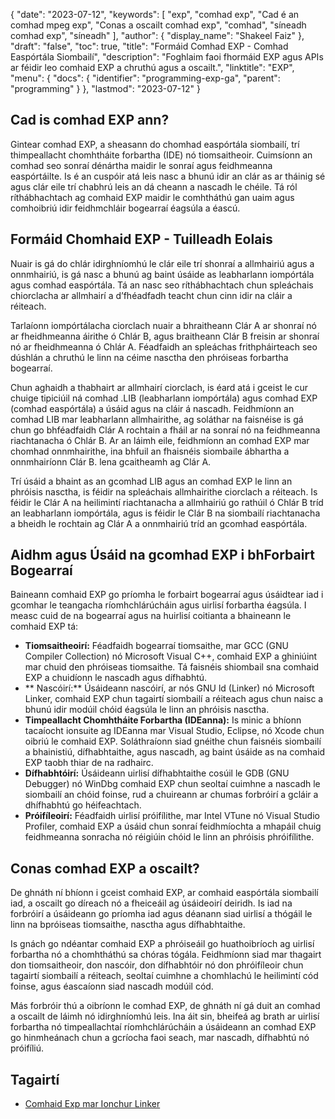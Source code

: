 {
  "date": "2023-07-12",
  "keywords": [
"exp",
"comhad exp",
"Cad é an comhad mpeg exp",
"Conas a oscailt comhad exp",
"comhad",
"síneadh comhad exp",
"síneadh"
],
  "author": {
    "display_name": "Shakeel Faiz"
},
  "draft": "false",
  "toc": true,
  "title": "Formáid Comhad EXP - Comhad Easpórtála Siombailí",
  "description": "Foghlaim faoi fhormáid EXP agus APIs ar féidir leo comhaid EXP a chruthú agus a oscailt.",
  "linktitle": "EXP",
  "menu": {
    "docs": {
      "identifier": "programming-exp-ga",
      "parent": "programming"
}
},
  "lastmod": "2023-07-12"
}

## Cad is comhad EXP ann?

Gintear comhad EXP, a sheasann do chomhad easpórtála siombailí, trí thimpeallacht chomhtháite forbartha (IDE) nó tiomsaitheoir. Cuimsíonn an comhad seo sonraí dénártha maidir le sonraí agus feidhmeanna easpórtáilte. Is é an cuspóir atá leis nasc a bhunú idir an clár as ar tháinig sé agus clár eile trí chabhrú leis an dá cheann a nascadh le chéile. Tá ról ríthábhachtach ag comhaid EXP maidir le comhtháthú gan uaim agus comhoibriú idir feidhmchláir bogearraí éagsúla a éascú.

## Formáid Chomhaid EXP - Tuilleadh Eolais

Nuair is gá do chlár idirghníomhú le clár eile trí shonraí a allmhairiú agus a onnmhairiú, is gá nasc a bhunú ag baint úsáide as leabharlann iompórtála agus comhad easpórtála. Tá an nasc seo ríthábhachtach chun spleáchais chiorclacha ar allmhairí a d’fhéadfadh teacht chun cinn idir na cláir a réiteach.

Tarlaíonn iompórtálacha ciorclach nuair a bhraitheann Clár A ar shonraí nó ar fheidhmeanna áirithe ó Chlár B, agus braitheann Clár B freisin ar shonraí nó ar fheidhmeanna ó Chlár A. Féadfaidh an spleáchas frithpháirteach seo dúshlán a chruthú le linn na céime nasctha den phróiseas forbartha bogearraí.

Chun aghaidh a thabhairt ar allmhairí ciorclach, is éard atá i gceist le cur chuige tipiciúil ná comhad .LIB (leabharlann iompórtála) agus comhad EXP (comhad easpórtála) a úsáid agus na cláir á nascadh. Feidhmíonn an comhad LIB mar leabharlann allmhairithe, ag soláthar na faisnéise is gá chun go bhféadfaidh Clár A rochtain a fháil ar na sonraí nó na feidhmeanna riachtanacha ó Chlár B. Ar an láimh eile, feidhmíonn an comhad EXP mar chomhad onnmhairithe, ina bhfuil an fhaisnéis siombaile ábhartha a onnmhairíonn Clár B. lena gcaitheamh ag Clár A.

Trí úsáid a bhaint as an gcomhad LIB agus an comhad EXP le linn an phróisis nasctha, is féidir na spleáchais allmhairithe ciorclach a réiteach. Is féidir le Clár A na heilimintí riachtanacha a allmhairiú go rathúil ó Chlár B tríd an leabharlann iompórtála, agus is féidir le Clár B na siombailí riachtanacha a bheidh le rochtain ag Clár A a onnmhairiú tríd an gcomhad easpórtála.

## Aidhm agus Úsáid na gcomhad EXP i bhForbairt Bogearraí

Baineann comhaid EXP go príomha le forbairt bogearraí agus úsáidtear iad i gcomhar le teangacha ríomhchlárúcháin agus uirlisí forbartha éagsúla. I measc cuid de na bogearraí agus na huirlisí coitianta a bhaineann le comhaid EXP tá:

- **Tiomsaitheoirí:** Féadfaidh bogearraí tiomsaithe, mar GCC (GNU Compiler Collection) nó Microsoft Visual C++, comhaid EXP a ghiniúint mar chuid den phróiseas tiomsaithe. Tá faisnéis shiombail sna comhaid EXP a chuidíonn le nascadh agus dífhabhtú.
- ** Nascóirí:** Úsáideann nascóirí, ar nós GNU ld (Linker) nó Microsoft Linker, comhaid EXP chun tagairtí siombailí a réiteach agus chun naisc a bhunú idir modúil chóid éagsúla le linn an phróisis nasctha.
- **Timpeallacht Chomhtháite Forbartha (IDEanna):** Is minic a bhíonn tacaíocht ionsuite ag IDEanna mar Visual Studio, Eclipse, nó Xcode chun oibriú le comhaid EXP. Soláthraíonn siad gnéithe chun faisnéis siombailí a bhainistiú, dífhabhtaithe, agus nascadh, ag baint úsáide as na comhaid EXP taobh thiar de na radhairc.
- **Dífhabhtóirí:** Úsáideann uirlisí dífhabhtaithe cosúil le GDB (GNU Debugger) nó WinDbg comhaid EXP chun seoltaí cuimhne a nascadh le siombailí an chóid foinse, rud a chuireann ar chumas forbróirí a gcláir a dhífhabhtú go héifeachtach.
- **Próifíleoirí:** Féadfaidh uirlisí próifílithe, mar Intel VTune nó Visual Studio Profiler, comhaid EXP a úsáid chun sonraí feidhmíochta a mhapáil chuig feidhmeanna sonracha nó réigiúin chóid le linn an phróisis phróifílithe.

## Conas comhad EXP a oscailt?

De ghnáth ní bhíonn i gceist comhaid EXP, ar comhaid easpórtála siombailí iad, a oscailt go díreach nó a fheiceáil ag úsáideoirí deiridh. Is iad na forbróirí a úsáideann go príomha iad agus déanann siad uirlisí a thógáil le linn na bpróiseas tiomsaithe, nasctha agus dífhabhtaithe.

Is gnách go ndéantar comhaid EXP a phróiseáil go huathoibríoch ag uirlisí forbartha nó a chomhtháthú sa chóras tógála. Feidhmíonn siad mar thagairt don tiomsaitheoir, don nascóir, don dífhabhtóir nó don phróifíleoir chun tagairtí siombailí a réiteach, seoltaí cuimhne a chomhlachú le heilimintí cód foinse, agus éascaíonn siad nascadh modúil cód.

Más forbróir thú a oibríonn le comhad EXP, de ghnáth ní gá duit an comhad a oscailt de láimh nó idirghníomhú leis. Ina áit sin, bheifeá ag brath ar uirlisí forbartha nó timpeallachtaí ríomhchlárúcháin a úsáideann an comhad EXP go hinmheánach chun a gcríocha faoi seach, mar nascadh, dífhabhtú nó próifíliú.

## Tagairtí
* [Comhaid Exp mar Ionchur Linker](https://learn.microsoft.com/en-us/cpp/build/reference/dot-exp-files-as-linker-input?view=msvc-170)


